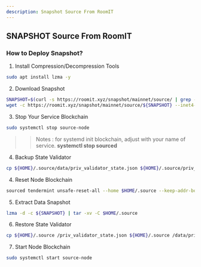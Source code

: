 ```yaml
---
description: Snapshot Source From RoomIT
---
```




## SNAPSHOT Source From RoomIT


### How to Deploy Snapshot?


1. Install Compression/Decompression Tools
```bash
sudo apt install lzma -y
```

2. Download Snapshot
```bash
SNAPSHOT=$(curl -s https://roomit.xyz/snapshot/mainnet/source/ | grep -i "<a href=" | grep lzma | grep -v md5sum | awk -F"=" '{print $2}' |  sed 's/"//g' | sed "s/>//g" | sed "s/ //g")
wget -c https://roomit.xyz/snapshot/mainnet/source/${SNAPSHOT} --inet4-only
```

3. Stop Your Service Blockchain
```bash
sudo systemctl stop source-node
```
>> Notes : for systemd init blockchain, adjust with your name of service. __systemctl stop sourced__

4. Backup State Validator
```bash
cp ${HOME}/.source/data/priv_validator_state.json ${HOME}/.source/priv_validator_state.json
```

4. Reset Node Blockchain
```bash
sourced tendermint unsafe-reset-all --home $HOME/.source --keep-addr-book
```

5. Extract Data Snapshot
```bash
lzma -d -c ${SNAPSHOT} | tar -xv -C $HOME/.source 
```

6. Restore State Validator
```bash
cp ${HOME}/.source /priv_validator_state.json ${HOME}/.source /data/priv_validator_state.json
```

7. Start Node Blockchain
```bash
sudo systemctl start source-node
```